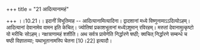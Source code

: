 +++
title = "21 आदित्यानामहं"

+++
।।10.21।। इदानीं विभूतिमाह -- आदित्यानामित्यादिना। द्वादशानां मध्ये
विष्णुनामाऽऽदित्योऽहम्। आदित्यानां देवानामेव वामन इति केचित्। ज्योतिषां
प्रकाशभूतानां मध्येंऽशुमान् रविरहम्। मरुतां देवानामुत्कृष्टो यो मरीचिः
सोऽहम्। नक्षत्राणामहं शशीति। अथ सर्वत्र प्रायेणेति निर्द्धारणे षष्ठी;
क्वचित् निर्द्धारणे सम्बन्धे च षष्ठी विज्ञातव्या; यथाभूतानामस्पि चेतना
\[10।22\] इत्यादौ।
